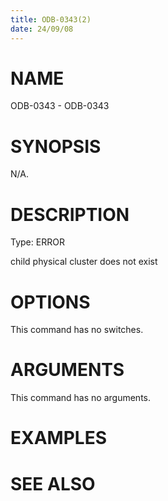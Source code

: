 ```yaml
---
title: ODB-0343(2)
date: 24/09/08
---
```


# NAME

ODB-0343 - ODB-0343

# SYNOPSIS

N/A.

# DESCRIPTION

Type: ERROR

child physical cluster does not exist

# OPTIONS

This command has no switches.

# ARGUMENTS

This command has no arguments.

# EXAMPLES

# SEE ALSO
